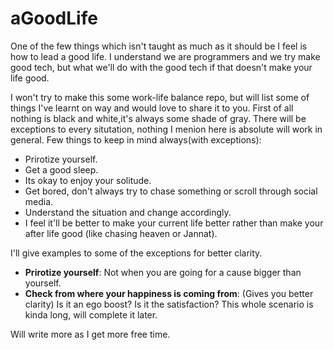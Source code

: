 # aGoodLife

One of the few things which isn't taught as much as it should be I feel is how to lead a good life.
I understand we are programmers and we try make good tech, but what we'll do with the good tech if that doesn't make your life good.

I won't try to make this some work-life balance repo, but will list some of things I've learnt on way and would love to share it to you. First of all nothing is black and white,it's always some shade of gray. There will be exceptions to every situtation, nothing I menion here is absolute will work in general. 
Few things to keep in mind always(with exceptions):
- Prirotize yourself.
- Get a good sleep.
- Its okay to enjoy your solitude.
- Get bored, don't always try to chase something or scroll through social media.
- Understand the situation and change accordingly.
- I feel it'll be better to make your current life better rather than make your after life good (like chasing heaven or Jannat).


I'll give examples to some of the exceptions for better clarity.
- **Prirotize yourself**: Not when you are going for a cause bigger than yourself.
- **Check from where your happiness is coming from**: (Gives you better clarity) Is it an ego boost? Is it the satisfaction? This whole scenario is kinda long, will complete it later.

Will write more as I get more free time.
